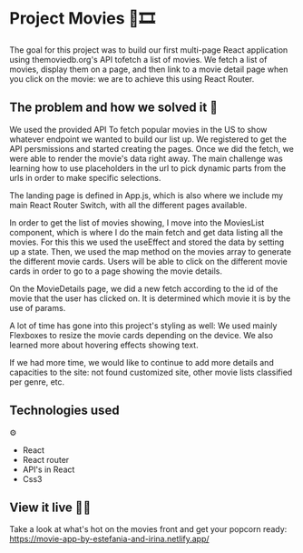 # Project Movies 🎥🎞️

The goal for this project was to build our first multi-page React application using themoviedb.org's API tofetch a list of movies. We fetch a list of movies, display them on a page, and then link to a movie detail page when you click on the movie: we are to achieve this using React Router.

## The problem and how we solved it 💪

We used the provided API To fetch popular movies in the US to show whatever endpoint we wanted to build our list up. We registered to get the API persmissions and started creating the pages. Once we did the fetch, we were able to render the movie's data right away. The main challenge was learning how to use placeholders in the url to pick dynamic parts from the urls in order to make specific selections.

The landing page is defined in App.js, which is also where we include my main React Router Switch, with all the different pages available.

In order to get the list of movies showing, I move into the MoviesList component, which is where I do the main fetch and get data listing all the movies. For this this we used the useEffect and stored the data by setting up a state.
Then, we used the map method on the movies array to generate the different movie cards. Users will be able to click on the different movie cards in order to go to a page showing the movie details.

On the MovieDetails page, we did a new fetch according to the id of the movie that the user has clicked on. It is determined which movie it is by the use of params. 

A lot of time has gone into this project's styling as well: We used mainly Flexboxes to resize the movie cards depending on the device. We also learned more about hovering effects showing text. 

If we had more time, we would like to continue to add more details and capacities to the site: not found customized site, other movie lists classified per genre, etc.

<h2>Technologies used</h2> ⚙️
<ul>
  <li>React</li>
  <li>React router</li>
  <li>API's in React</li>
  <li>Css3</li>
</ul>

## View it live 🍿👀

Take a look at what's hot on the movies front and get your popcorn ready:  https://movie-app-by-estefania-and-irina.netlify.app/

